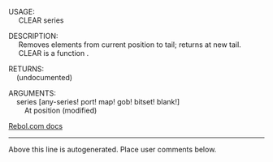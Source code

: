 USAGE:  
&nbsp;&nbsp;&nbsp;&nbsp;&nbsp;CLEAR&nbsp;series&nbsp;  
  
DESCRIPTION:  
&nbsp;&nbsp;&nbsp;&nbsp;&nbsp;Removes&nbsp;elements&nbsp;from&nbsp;current&nbsp;position&nbsp;to&nbsp;tail;&nbsp;returns&nbsp;at&nbsp;new&nbsp;tail.  
&nbsp;&nbsp;&nbsp;&nbsp;&nbsp;CLEAR&nbsp;is&nbsp;a&nbsp;function&nbsp;.  
  
RETURNS:  
&nbsp;&nbsp;&nbsp;&nbsp;(undocumented)  
  
ARGUMENTS:  
&nbsp;&nbsp;&nbsp;&nbsp;series&nbsp;[any-series!&nbsp;port!&nbsp;map!&nbsp;gob!&nbsp;bitset!&nbsp;blank!]  
&nbsp;&nbsp;&nbsp;&nbsp;&nbsp;&nbsp;&nbsp;&nbsp;At&nbsp;position&nbsp;(modified)  

[Rebol.com docs](http://www.rebol.com/r3/docs/functions/clear.html)
___
Above this line is autogenerated. Place user comments below.